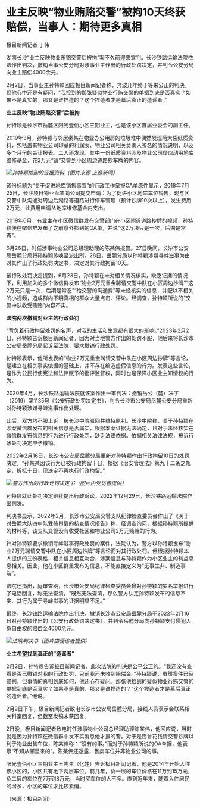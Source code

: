 # 业主反映“物业贿赂交警”被拘10天终获赔偿，当事人：期待更多真相

极目新闻记者 丁伟

湖南长沙“业主反映物业贿赂交警后被拘”案不久前迎来宣判。长沙铁路运输法院依法作出判决，撤销当事公安分局对涉事业主作出的行政处罚决定，并判令公安分局向业主赔偿4000余元。

2月2日，当事业主孙特颖回应极目新闻记者称，奔波几年终于等来公正的判决。但他心中还是有疑问，“我捡到的那张疑似物业行贿交警的单据到底是否真实？如果不是真实的，那又是谁捏造的？这个捏造者才是幕后真正的造谣者。”

**业主反映“物业贿赂交警”后被拘**

孙特颖是长沙市岳麓区阳光壹佰小区三期业主，也是该小区首届业委会的副主任。

2019年3月，孙特颖与邻居秦某在物业办公用房的垃圾堆中偶然发现两大袋纸质资料，包括盖有物业公司印章的利润表、物业公司相关负责人签名的情况说明，以及多个月份的会计报表。二人还发现，其中一份纸质资料涉及物业公司疑似动用地库维修基金，花2万元“请”交警到小区周边道路抄车牌的内容。

![](https://inews.gtimg.com/newsapp_bt/0/15640629272/1000)_孙特颖捡到的证据资料（图片来源
上游新闻）_

该份标题为“关于促进地库销售事宜”的行政工作呈报OA单原件显示，2018年7月25日，长沙项目物业龙某向公司提交申请：为了促进小区地库车位销售，现与区交警中队沟通对周边后湖路等道路进行停车管理（预计抄牌10次以上），发生费用2万元，此费用申请从地库维修基金内支出。

2019年6月，有业主在小区微信群发布交警部门在小区附近道路抄牌的视频，孙特颖便在微信群发布了之前意外捡到的OA单，并说“这2万块只是一次，后期是常态”。

6月26日，时任涉事物业公司总经理助理的陈某伟报警。27日晚间，长沙市公安局岳麓分局将孙特颖传唤至派出所。28日，岳麓分局以孙特颖涉嫌寻衅滋事为由对其作出了行政处罚决定书，决定对其行政拘留10天。

该行政处罚决定提到，6月23日，孙特颖在未对相关情况核实，缺乏证据的情况下，利用加入的多个微信群发布“物业2万元重金聘请交警中队在小区周边抄牌”“这2万元只是一次，后期是常态”“给交警的沟通费”等未经核实的信息，并配以不相关的小视频，造成群内不明真相的群众大量点击、评论。经调查，孙特颖所说的“交警中队收受贿赂”内容不实。

**法院两次撤销对业主的行政处罚**

“背负着行政拘留处罚的名声，对我的生活和生意都有很大的影响。”2023年2月2日，孙特颖告诉极目新闻记者，因为对当地警方作出的处罚不服，他后来将长沙市公安局岳麓分局起诉至法院，要求撤销行政处罚。

孙特颖表示，他所发表的“物业2万元重金聘请交警中队在小区周边抄牌”等言论，是建立在相关事实依据的基础上，并不存在编造虚假信息的行为。发表这些言论，是作为公民行使宪法和法律赋予的批评监督权，同时也是保障小区业主知情权的行为。

2020年4月，长沙铁路运输法院就该案作出一审判决：撤销岳公（麓）决字（2019）第1135号《公安行政处罚决定书》，判令长沙市公安局岳麓公安分局重新对孙特颖涉嫌寻衅滋事作出处理。

此后，双方均不服上诉，被长沙中院驳回并维持原判。长沙中院称，关于孙特颖在涉案微信群发布的相关信息是否属实，根据本案证据无法确定，且对于未经核实在微信群发布信息的行为进行行政处罚，缺乏法律依据。依据相关法律法规，被诉行政处罚决定应予撤销。

2022年2月16日，长沙市公安局岳麓分局重新对孙特颖作出行政拘留10日的处罚决定。“孙某某因该行为已被行政拘留十日，根据《治安管理法》第九十二条之规定，折抵十日，现决定不再执行行政拘留。”

![](https://inews.gtimg.com/newsapp_bt/0/15640629275/1000)_警方作出的行政处罚决定书（图片由受访者提供）_

孙特颖就此处罚决定继续提出行政诉讼。2022年12月29日，长沙铁路运输法院作出判决。

判决书显示，2022年2月，长沙市公安局交警支队纪律检查委员会作出了《关于对岳麓大队四中队受贿舆情的核查情况报告》称，经调查询问，根据孙特颖所提供的材料等，该支队交警没有收受社区和物业公司2万元贿赂的行为。

针对孙特颖要求撤销寻衅滋事行政处罚的案件，法院认为，警方以孙特颖发布“物业2万元聘请交警中队在小区周边抄牌”等言论而对其行政处罚。但根据孙特颖本人提供的三份表格，相关信息相互吻合，涉案信息与孙特颖作为小区业主的利益息息相关。因此，他在小区群里发布的信息，不能直接定义为“无事生非、制造事端”。

法院还指出，庭审查明，长沙市公安局纪律检查委员会曾对孙特颖的实名举报进行了电话回复，称无法查清，“既然无法查清，那么警方认定孙特颖发布的信息不实、其行为属于寻衅滋事的证据明显不足。”

最终，长沙铁路运输法院作出判决，撤销长沙市公安局岳麓分局于2022年2月16日对孙特颖作出的《公安行政处罚决定书》，并判令岳麓分局向孙特颖支付侵犯人身自由权的赔偿金4000余元。

![](https://inews.gtimg.com/newsapp_bt/0/15640629278/1000)_法院判决书（图片由受访者提供）_

**业主希望找到真正的“造谣者”**

2月2日，孙特颖告诉极目新闻记者，此次法院的判决是公平公正的。“我还没有查看是否已撤销对我的行政处罚，目前我还未收到赔偿金。”孙特颖说，虽然案件已经宣判，但事情的真相到底如何，他还心存疑问。那张他捡到的疑似物业行贿交警的单据到底是否真实？如果不是真的，那又是谁捏造的？“这个捏造者才是幕后真正的造谣者。”他说。

2月2日下午，极目新闻记者致电长沙市公安局岳麓分局，接线人员表示会联系相关科室回复，但截至发稿未获回复。

2日晚，极目新闻记者致电时任涉事物业公司总经理助理陈某伟，他回应说，当时就是因为孙特颖在微信群中发不实消息他才报的警。对于是否曾花钱请交警抄牌以利于物业出售车位，陈某伟称：“没有的事。”而对于孙特颖所说的OA单据，他表示“不知从哪里来的”。陈某伟还透露，售卖车位并非物业公司的事。

阳光壹佰小区三期业主王先生（化姓）告诉极目新闻记者，他是2014年开始入住该小区的，小区共有地下两层车位。前几年，负一层的车位价格在11万到15万元，负二层的车位在7万到8万元，当时买车位的人不多。直到近年来，随着入住居民的增多，小区的车位才比较紧俏。

（来源：极目新闻）

